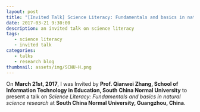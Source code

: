 ```yaml
---
layout: post
title: "[Invited Talk] Science Literacy: Fundamentals and basics in natural science research"
date: 2017-03-21 9:30:00
description: an invited talk on science literacy
tags: 
   - science literacy
   - invited talk
categories: 
   - talks
   - research blog
thumbnail: assets/img/SCNU-H.png
---
```


On **March 21st, 2017**, I was Invited by **Prof. Qianwei Zhang, School of Information Technology in Education, South China Normal University** to present a talk on *Science Literacy: Fundamentals and basics in natural science research* at **South China Normal University, Guangzhou, China**.
